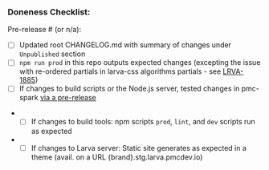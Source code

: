 <!-- Add a summary of your changes here -->

### Doneness Checklist:

Pre-release # (or n/a):

- [ ] Updated root CHANGELOG.md with summary of changes under `Unpublished` section
- [ ] `npm run prod` in this repo outputs expected changes (excepting the issue with re-ordered partials in larva-css algorithms partials - see [LRVA-1885](https://jira.pmcdev.io/browse/LRVA-1885))
- [ ] If changes to build scripts or the Node.js server, tested changes in pmc-spark [via a pre-release](https://confluence.pmcdev.io/x/XhOeAw)
- - [ ] If changes to build tools: npm scripts `prod`, `lint`, and `dev` scripts run as expected
- - [ ] If changes to Larva server: Static site generates as expected in a theme  (avail. on a URL {brand}.stg.larva.pmcdev.io)